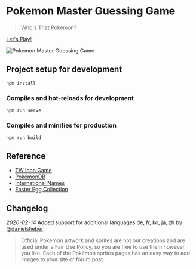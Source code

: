 
# Pokemon Master Guessing Game

> Who's That Pokémon?

[Let's Play!](https://weichiachang.github.io/pokemon-master)

![Pokemon Master Guessing Game](https://upload.cc/i1/2020/02/11/T6evbG.png)

## Project setup for development
```
npm install
```

### Compiles and hot-reloads for development
```
npm run serve
```

### Compiles and minifies for production
```
npm run build
```

## Reference

- [TW Icon Game](https://github.com/WeiChiaChang/twicon-game)
- [PokemonDB](https://pokemondb.net/sprites)
- [International Names](https://pokefans.net/pokedex/pokemon-liste/internationale-namen)
- [Easter Egg Collection](https://github.com/WeiChiaChang/easter-egg-collection)

## Changelog
*2020-02-14* Added support for additional languages de, fr, ko, ja, zh  by [@danielstieber](@danielstieber)

> Official Pokémon artwork and sprites are not our creations and are used under a Fair Use Policy, so you are free to use them however you like. Each of the Pokémon sprites pages has an easy way to add images to your site or forum post.
